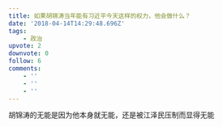 ```yaml
---
title: 如果胡锦涛当年能有习近平今天这样的权力，他会做什么？
date: '2018-04-14T14:29:48.696Z'
tags:
    - 政治
upvote: 2
downvote: 0
follow: 6
comments:
    - ''
    - ''
    - ''
---
```


胡锦涛的无能是因为他本身就无能，还是被江泽民压制而显得无能
